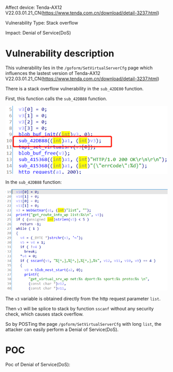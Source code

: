 Affect device: Tenda-AX12 V22.03.01.21_CN(https://www.tenda.com.cn/download/detail-3237.html)

Vulnerability Type: Stack overflow

Impact: Denial of Service(DoS)

# Vulnerability description

This vulnerability lies in the `/goform/SetVirtualServerCfg` page which influences the lastest version of Tenda-AX12 V22.03.01.21_CN(https://www.tenda.com.cn/download/detail-3237.html)

There is a stack overflow vulnerability in the `sub_42DE00` function.

First, this function calls the `sub_42DB88` function.

![image-20220209184332117](image/1.png)

In the `sub_42DB88` function:

![image-20220209184425282](image/2.png)

The `v3` variable is obtained directly from the http request parameter `list`.

Then `v3` will be splice to stack by function `sscanf` without any security check, which causes stack overflow.

So by POSTing the page `/goform/SetVirtualServerCfg` with long `list`, the attacker can easily perform a Denial of Service(DoS).

# POC

Poc of Denial of Service(DoS):



